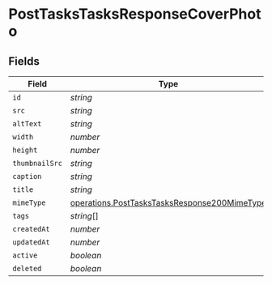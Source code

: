 # PostTasksTasksResponseCoverPhoto


## Fields

| Field                                                                                                        | Type                                                                                                         | Required                                                                                                     | Description                                                                                                  |
| ------------------------------------------------------------------------------------------------------------ | ------------------------------------------------------------------------------------------------------------ | ------------------------------------------------------------------------------------------------------------ | ------------------------------------------------------------------------------------------------------------ |
| `id`                                                                                                         | *string*                                                                                                     | :heavy_minus_sign:                                                                                           | N/A                                                                                                          |
| `src`                                                                                                        | *string*                                                                                                     | :heavy_minus_sign:                                                                                           | N/A                                                                                                          |
| `altText`                                                                                                    | *string*                                                                                                     | :heavy_minus_sign:                                                                                           | N/A                                                                                                          |
| `width`                                                                                                      | *number*                                                                                                     | :heavy_minus_sign:                                                                                           | N/A                                                                                                          |
| `height`                                                                                                     | *number*                                                                                                     | :heavy_minus_sign:                                                                                           | N/A                                                                                                          |
| `thumbnailSrc`                                                                                               | *string*                                                                                                     | :heavy_minus_sign:                                                                                           | N/A                                                                                                          |
| `caption`                                                                                                    | *string*                                                                                                     | :heavy_minus_sign:                                                                                           | N/A                                                                                                          |
| `title`                                                                                                      | *string*                                                                                                     | :heavy_minus_sign:                                                                                           | N/A                                                                                                          |
| `mimeType`                                                                                                   | [operations.PostTasksTasksResponse200MimeType](../../models/operations/posttaskstasksresponse200mimetype.md) | :heavy_minus_sign:                                                                                           | N/A                                                                                                          |
| `tags`                                                                                                       | *string*[]                                                                                                   | :heavy_minus_sign:                                                                                           | N/A                                                                                                          |
| `createdAt`                                                                                                  | *number*                                                                                                     | :heavy_minus_sign:                                                                                           | N/A                                                                                                          |
| `updatedAt`                                                                                                  | *number*                                                                                                     | :heavy_minus_sign:                                                                                           | N/A                                                                                                          |
| `active`                                                                                                     | *boolean*                                                                                                    | :heavy_minus_sign:                                                                                           | N/A                                                                                                          |
| `deleted`                                                                                                    | *boolean*                                                                                                    | :heavy_minus_sign:                                                                                           | N/A                                                                                                          |